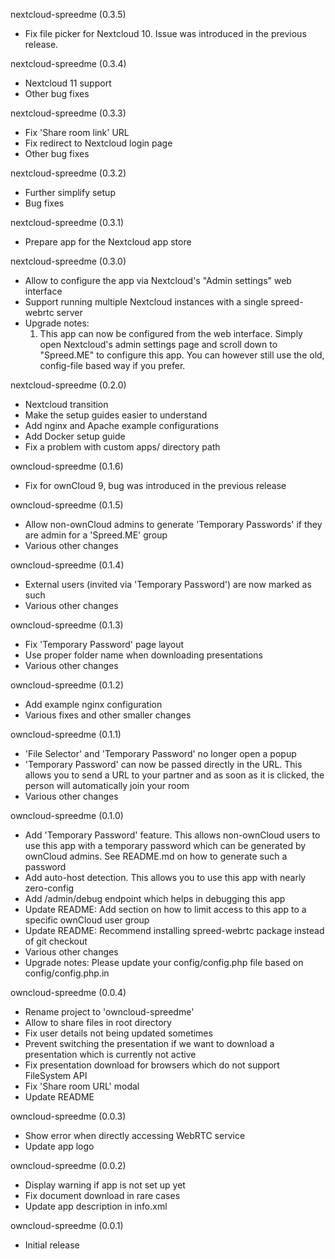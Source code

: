 nextcloud-spreedme (0.3.5)
* Fix file picker for Nextcloud 10. Issue was introduced in the previous release.

nextcloud-spreedme (0.3.4)
* Nextcloud 11 support
* Other bug fixes

nextcloud-spreedme (0.3.3)
* Fix 'Share room link' URL
* Fix redirect to Nextcloud login page
* Other bug fixes

nextcloud-spreedme (0.3.2)
* Further simplify setup
* Bug fixes

nextcloud-spreedme (0.3.1)
* Prepare app for the Nextcloud app store

nextcloud-spreedme (0.3.0)
* Allow to configure the app via Nextcloud's "Admin settings" web interface
* Support running multiple Nextcloud instances with a single spreed-webrtc server
* Upgrade notes:
  1. This app can now be configured from the web interface.
     Simply open Nextcloud's admin settings page and scroll down to "Spreed.ME" to configure this app.
     You can however still use the old, config-file based way if you prefer.

nextcloud-spreedme (0.2.0)
* Nextcloud transition
* Make the setup guides easier to understand
* Add nginx and Apache example configurations
* Add Docker setup guide
* Fix a problem with custom apps/ directory path

owncloud-spreedme (0.1.6)
* Fix for ownCloud 9, bug was introduced in the previous release

owncloud-spreedme (0.1.5)
* Allow non-ownCloud admins to generate 'Temporary Passwords' if they are admin for a 'Spreed.ME' group
* Various other changes

owncloud-spreedme (0.1.4)
* External users (invited via 'Temporary Password') are now marked as such
* Various other changes

owncloud-spreedme (0.1.3)
* Fix 'Temporary Password' page layout
* Use proper folder name when downloading presentations
* Various other changes

owncloud-spreedme (0.1.2)
* Add example nginx configuration
* Various fixes and other smaller changes

owncloud-spreedme (0.1.1)
* 'File Selector' and 'Temporary Password' no longer open a popup
* 'Temporary Password' can now be passed directly in the URL. This allows you to send a URL to your partner
  and as soon as it is clicked, the person will automatically join your room
* Various other changes

owncloud-spreedme (0.1.0)
* Add 'Temporary Password' feature. This allows non-ownCloud users to use this app with a temporary password
  which can be generated by ownCloud admins. See README.md on how to generate such a password
* Add auto-host detection. This allows you to use this app with nearly zero-config
* Add /admin/debug endpoint which helps in debugging this app
* Update README: Add section on how to limit access to this app to a specific ownCloud user group
* Update README: Recommend installing spreed-webrtc package instead of git checkout
* Various other changes
* Upgrade notes:
  Please update your config/config.php file based on config/config.php.in

owncloud-spreedme (0.0.4)
* Rename project to 'owncloud-spreedme'
* Allow to share files in root directory
* Fix user details not being updated sometimes
* Prevent switching the presentation if we want to download a presentation which is currently not active
* Fix presentation download for browsers which do not support FileSystem API
* Fix 'Share room URL' modal
* Update README

owncloud-spreedme (0.0.3)
* Show error when directly accessing WebRTC service
* Update app logo

owncloud-spreedme (0.0.2)
* Display warning if app is not set up yet
* Fix document download in rare cases
* Update app description in info.xml

owncloud-spreedme (0.0.1)
* Initial release
